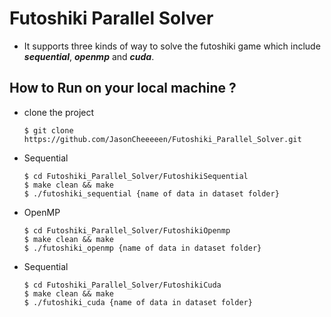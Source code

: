 # Futoshiki Parallel Solver
- It supports three kinds of way to solve the futoshiki game which include ***sequential***, ***openmp*** and ***cuda***.

## How to Run on your local machine ?
- clone the project
  ```
  $ git clone https://github.com/JasonCheeeeen/Futoshiki_Parallel_Solver.git
  ```
- Sequential
  ```
  $ cd Futoshiki_Parallel_Solver/FutoshikiSequential
  $ make clean && make
  $ ./futoshiki_sequential {name of data in dataset folder}
  ```
- OpenMP
  ```
  $ cd Futoshiki_Parallel_Solver/FutoshikiOpenmp
  $ make clean && make
  $ ./futoshiki_openmp {name of data in dataset folder}
  ```
- Sequential
  ```
  $ cd Futoshiki_Parallel_Solver/FutoshikiCuda
  $ make clean && make
  $ ./futoshiki_cuda {name of data in dataset folder}
  ```
